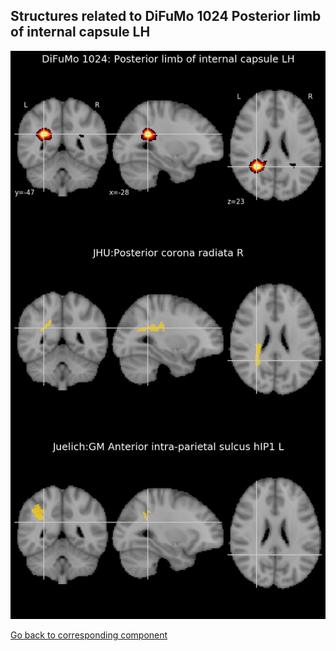 


## Structures related to DiFuMo 1024 Posterior limb of internal capsule LH

![187](187.jpg "Structures related to DiFuMo 1024 Posterior limb of internal capsule LH")

[Go back to corresponding component](https://parietal-inria.github.io/DiFuMo/1024/html/187.html)